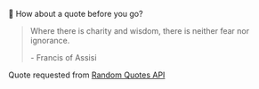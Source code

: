 📣 How about a quote before you go?

> Where there is charity and wisdom, there is neither fear nor ignorance.
>
> <p>- Francis of Assisi</p>

Quote requested from [Random Quotes API](https://github.com/lukePeavey/quotable)
